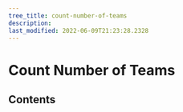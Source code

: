 ```yaml
---
tree_title: count-number-of-teams
description: 
last_modified: 2022-06-09T21:23:28.2328
---
```


# Count Number of Teams

## Contents
